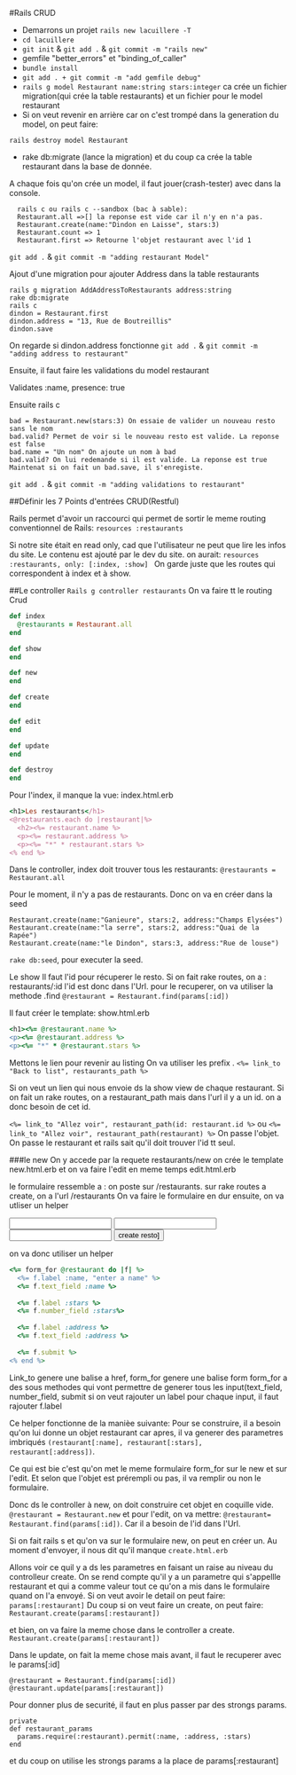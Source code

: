 #Rails CRUD

- Demarrons un projet ```rails new lacuillere -T```
- ```cd lacuillere```
- ```git init``` & ```git add .``` & ```git commit -m "rails new"```
- gemfile "better_errors" et "binding_of_caller"
- ```bundle install```
- ```git add . + git commit -m "add gemfile debug"```
- ```rails g model Restaurant name:string stars:integer```
ca crée un fichier migration(qui crée la table restaurants) et un fichier pour le model restaurant
- Si on veut revenir en arrière car on c'est trompé dans la generation du model, on peut faire:

```rails destroy model Restaurant```

- rake db:migrate (lance la migration) et du coup ca crée la table restaurant dans la base de donnée.

A chaque fois qu'on crée un model, il faut jouer(crash-tester) avec dans la console.

```
  rails c ou rails c --sandbox (bac à sable):
  Restaurant.all =>[] la reponse est vide car il n'y en n'a pas.
  Restaurant.create(name:"Dindon en Laisse", stars:3)
  Restaurant.count => 1
  Restaurant.first => Retourne l'objet restaurant avec l'id 1
  ```
  ```git add .``` & ```git commit -m "adding restaurant Model"```
  
  Ajout d'une migration pour ajouter Address dans la table restaurants
  
  ```
  rails g migration AddAddressToRestaurants address:string
  rake db:migrate
  rails c
  dindon = Restaurant.first
  dindon.address = "13, Rue de Boutreillis"
  dindon.save
   ```
  On regarde si dindon.address fonctionne
   ```git add .``` & ```git commit -m "adding address to restaurant"```
  
  Ensuite, il faut faire les validations du model restaurant
  
  Validates :name, presence: true
  
  Ensuite rails c
  ```
  bad = Restaurant.new(stars:3) On essaie de valider un nouveau resto sans le nom
  bad.valid? Permet de voir si le nouveau resto est valide. La reponse est false
  bad.name = "Un nom" On ajoute un nom à bad
  bad.valid? On lui redemande si il est valide. La reponse est true
  Maintenat si on fait un bad.save, il s'enregiste.
  ```
   ```git add .``` & ```git commit -m "adding validations to restaurant"```
  
##Définir les 7 Points d'entrées CRUD(Restful)

Rails permet d'avoir un raccourci qui permet de sortir le meme routing conventionnel de Rails:
    ```resources :restaurants ```

Si notre site était en read only, cad que l'utilisateur ne peut que lire les infos du site. Le contenu est ajouté par le dev du site.
on aurait:  ```resources :restaurants, only: [:index, :show] ```
On garde juste que les routes qui correspondent à index et à show.

##Le controller
```Rails g controller restaurants```
On va faire tt le routing Crud
```ruby
def index
  @restaurants = Restaurant.all
end

def show
end

def new
end

def create
end

def edit
end

def update
end

def destroy
end
```

Pour l'index, il manque la vue: index.html.erb
```ruby
<h1>Les restaurants</h1>
<@restaurants.each do |restaurant|%>
  <h2><%= restaurant.name %>
  <p><%= restaurant.address %>
  <p><%= "*" * restaurant.stars %>
<% end %>
```

Dans le controller, index doit trouver tous les restaurants:
```@restaurants = Restaurant.all```

Pour le moment, il n'y a pas de restaurants. Donc on va en créer dans la seed
```
Restaurant.create(name:"Ganieure", stars:2, address:"Champs Elysées")
Restaurant.create(name:"la serre", stars:2, address:"Quai de la Rapée")
Restaurant.create(name:"le Dindon", stars:3, address:"Rue de louse")
```
```rake db:seed```, pour executer la seed.

Le show
Il faut l'id pour récuperer le resto.
Si on fait rake routes, on a : restaurants/:id
l'id est donc dans l'Url.
pour le recuperer, on va utiliser la methode .find
```@restaurant = Restaurant.find(params[:id])```

Il faut créer le template: show.html.erb
```ruby
<h1><%= @restaurant.name %>
<p><%= @restaurant.address %>
<p><%= "*" * @restaurant.stars %>
```

Mettons le lien pour revenir au listing
On va utiliser les prefix .
```<%= link_to "Back to list", restaurants_path %>```

Si on veut un lien qui nous envoie ds la show view de chaque restaurant.
Si on fait un rake routes, on a restaurant_path mais dans l'url il y a un id. on a donc besoin de cet id.

```<%= link_to "Allez voir", restaurant_path(id: restaurant.id %>```
ou ```<%= link_to "Allez voir", restaurant_path(restaurant) %>``` On passe l'objet. On passe le restaurant et rails sait qu'il doit trouver l'id tt seul.

###le new
On y accede par la requete restaurants/new
on crée le template new.html.erb
et on va faire l'edit en meme temps edit.html.erb

le formulaire ressemble a :
on poste sur /restaurants. sur rake routes a create, on a l'url /restaurants
On va faire le formulaire en dur ensuite, on va utliser un helper
<form action="/restaurants" method="post">
  <input type="text" name="restaurant[name]">
  <input type="number" name="restaurant[stars]">
  <input type="text" name="restaurant[address]">
  <input type="submit" value="create resto]">
  
  on va donc utiliser un helper
  ```ruby
  <%= form_for @restaurant do |f| %>
    <%= f.label :name, "enter a name" %>
    <%= f.text_field :name %>
    
    <%= f.label :stars %>
    <%= f.number_field :stars%>
    
    <%= f.label :address %>
    <%= f.text_field :address %>
    
    <%= f.submit %>
  <% end %>
  ```

  
Link_to genere une balise a href, form_for genere une balise form
form_for a des sous methodes qui vont permettre de generer tous les input(text_field, number_field, submit
si on veut rajouter un label pour chaque input, il faut rajouter f.label
  
Ce helper fonctionne de la manièe suivante:
Pour se construire, il a besoin qu'on lui donne un objet restaurant car apres, il va generer des parametres imbriqués ```(restaurant[:name], restaurant[:stars], restaurant[:address])```.
  
Ce qui est bie  c'est qu'on met le meme formulaire form_for sur le new et sur l'edit. Et selon que l'objet est prérempli ou pas, il va remplir ou non le formulaire.
  
Donc ds le controller à new, on doit construire cet objet en coquille vide.
  ```@restaurant = Restaurant.new```
et pour l'edit, on va mettre:
  ```@restaurant= Restaurant.find(params[:id])```. Car il a besoin de l'id dans l'Url.
  
Si on fait rails s et qu'on va sur le formulaire new, on peut en créer un.
Au moment d'envoyer, il nous dit qu'il manque ```create.html.erb```
  
Allons voir ce quil y a ds les parametres en faisant un raise au niveau du controlleur create.
On se rend compte qu'il y a un parametre qui s'appellle restaurant et qui a comme valeur tout ce qu'on a mis dans le formulaire quand on l'a envoyé.
Si on veut avoir le detail on peut faire: ```params[:restaurant]```
Du coup si on veut faire un create, on peut faire: ```Restaurant.create(params[:restaurant])```
  
et bien, on va faire la meme chose dans le controller a create.
  ```Restaurant.create(params[:restaurant]) ```
  
Dans le update, on fait la meme chose mais avant, il faut le recuperer avec le params[:id]
  ```
  @restaurant = Restaurant.find(params[:id])
  @restaurant.update(params[:restaurant])
  ```
Pour donner plus de securité, il faut en plus passer par des strongs params.
```
private
def restaurant_params
  params.require(:restaurant).permit(:name, :address, :stars)
end
```

et du coup on utilise les strongs params a la place de params[:restaurant]





